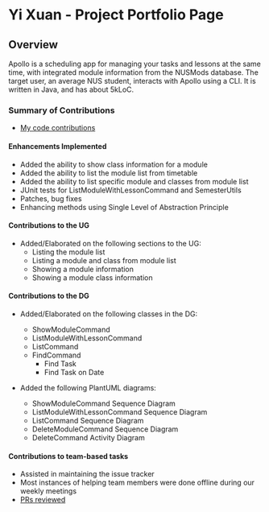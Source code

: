 # Yi Xuan - Project Portfolio Page

## Overview
Apollo is a scheduling app for managing your tasks and lessons at the same time,
with integrated module information from the NUSMods database.
The target user, an average NUS student, interacts with Apollo using a CLI.
It is written in Java, and has about 5kLoC.

### Summary of Contributions

- [My code contributions](https://nus-cs2113-ay2223s2.github.io/tp-dashboard/?search=13-4&sort=groupTitle&sortWithin=title&timeframe=commit&mergegroup=&groupSelect=groupByRepos&breakdown=true&checkedFileTypes=docs~functional-code~test-code~other&since=2023-02-17&tabOpen=true&tabType=authorship&zFR=false&tabAuthor=yixuann02&tabRepo=AY2223S2-CS2113-T13-4%2Ftp%5Bmaster%5D&authorshipIsMergeGroup=false&authorshipFileTypes=docs~functional-code~test-code&authorshipIsBinaryFileTypeChecked=false&authorshipIsIgnoredFilesChecked=false)

#### Enhancements Implemented

- Added the ability to show class information for a module
- Added the ability to list the module list from timetable
- Added the ability to list specific module and classes from module list
- JUnit tests for ListModuleWithLessonCommand and SemesterUtils
- Patches, bug fixes
- Enhancing methods using Single Level of Abstraction Principle

#### Contributions to the UG

- Added/Elaborated on the following sections to the UG:
    - Listing the module list
    - Listing a module and class from module list
    - Showing a module information
    - Showing a module class information

#### Contributions to the DG

- Added/Elaborated on the following classes in the DG:
  - ShowModuleCommand 
  - ListModuleWithLessonCommand 
  - ListCommand
  - FindCommand
    - Find Task
    - Find Task on Date


- Added the following PlantUML diagrams:
  - ShowModuleCommand Sequence Diagram
  - ListModuleWithLessonCommand Sequence Diagram
  - ListCommand Sequence Diagram
  - DeleteModuleCommand Sequence Diagram
  - DeleteCommand Activity Diagram

#### Contributions to team-based tasks

- Assisted in maintaining the issue tracker
- Most instances of helping team members were done offline during our weekly meetings
- [PRs reviewed](https://github.com/AY2223S2-CS2113-T13-4/tp/pulls?q=is%3Apr+is%3Aopen+reviewed-by%3Ayixuann02)
